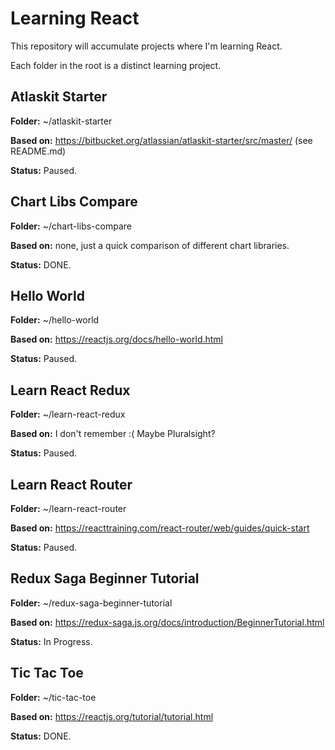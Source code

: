 # Learning React

This repository will accumulate projects where I'm learning React.

Each folder in the root is a distinct learning project.

## Atlaskit Starter

**Folder:** ~/atlaskit-starter

**Based on:** https://bitbucket.org/atlassian/atlaskit-starter/src/master/ (see README.md)

**Status:** Paused.

## Chart Libs Compare

**Folder:** ~/chart-libs-compare

**Based on:** none, just a quick comparison of different chart libraries.

**Status:** DONE.

## Hello World

**Folder:** ~/hello-world

**Based on:** https://reactjs.org/docs/hello-world.html

**Status:** Paused.

## Learn React Redux

**Folder:** ~/learn-react-redux

**Based on:** I don't remember :( Maybe Pluralsight?

**Status:** Paused.

## Learn React Router

**Folder:** ~/learn-react-router

**Based on:** https://reacttraining.com/react-router/web/guides/quick-start

**Status:** Paused.

## Redux Saga Beginner Tutorial

**Folder:** ~/redux-saga-beginner-tutorial

**Based on:** https://redux-saga.js.org/docs/introduction/BeginnerTutorial.html

**Status:** In Progress.

## Tic Tac Toe

**Folder:** ~/tic-tac-toe

**Based on:** https://reactjs.org/tutorial/tutorial.html

**Status:** DONE.
